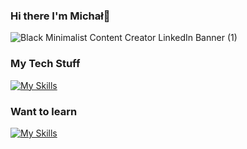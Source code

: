### Hi there I'm Michał👋
![Black Minimalist Content Creator LinkedIn Banner (1)](https://github.com/bajdster/bajdster/assets/38719617/249450ea-5915-4c54-8c09-8540386698d1)


### My Tech Stuff
[![My Skills](https://skillicons.dev/icons?i=js,html,css,ts,react,git)](https://skillicons.dev)
### Want to learn
[![My Skills](https://skillicons.dev/icons?i=nodejs,nextjs,tailwind,deno)](https://skillicons.dev)
<!--
**bajdster/bajdster** is a ✨ _special_ ✨ repository because its `README.md` (this file) appears on your GitHub profile.

Here are some ideas to get you started:

- 🔭 I’m currently working on ...
- 🌱 I’m currently learning ...
- 👯 I’m looking to collaborate on ...
- 🤔 I’m looking for help with ...
- 💬 Ask me about ...
- 📫 How to reach me: ...
- 😄 Pronouns: ...
- ⚡ Fun fact: ...
-->
